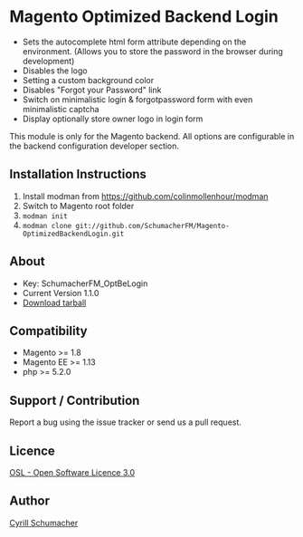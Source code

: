Magento Optimized Backend Login
===============================

* Sets the autocomplete html form attribute depending on the environment. (Allows you to store the password in the browser during development)
* Disables the logo
* Setting a custom background color
* Disables "Forgot your Password" link
* Switch on minimalistic login & forgotpassword form with even minimalistic captcha
* Display optionally store owner logo in login form

This module is only for the Magento backend. All options are configurable in the backend configuration developer section.

Installation Instructions
-------------------------
1. Install modman from https://github.com/colinmollenhour/modman
2. Switch to Magento root folder
3. `modman init`
4. `modman clone git://github.com/SchumacherFM/Magento-OptimizedBackendLogin.git`

About
-----
- Key: SchumacherFM_OptBeLogin
- Current Version 1.1.0
- [Download tarball](https://github.com/SchumacherFM/Magento-OptimizedBackendLogin/tags)

Compatibility
-------------
- Magento >= 1.8
- Magento EE >= 1.13
- php >= 5.2.0

Support / Contribution
----------------------

Report a bug using the issue tracker or send us a pull request.

Licence
-------
[OSL - Open Software Licence 3.0](http://opensource.org/licenses/osl-3.0.php)

Author
------

[Cyrill Schumacher](https://github.com/SchumacherFM)
